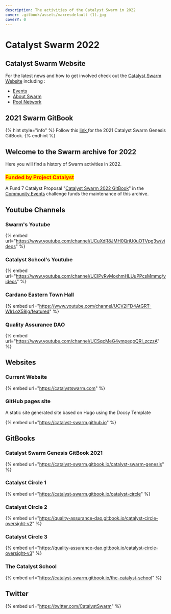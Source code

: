 ```yaml
---
description: The activities of the Catalyst Swarm in 2022
cover: .gitbook/assets/maxresdefault (1).jpg
coverY: 0
---
```


# Catalyst Swarm 2022

## Catalyst Swarm Website

For the latest news and how to get involved check out the [Catalyst Swarm Website](https://catalystswarm.com) including :

- [Events](https://catalystswarm.com/events-2/)
- [About Swarm](https://catalystswarm.com/about-us/)
- [Pool Network](https://catalystswarm.com/pool-network/)

## 2021 Swarm GitBook

{% hint style="info" %}
Follow this [link ](https://catalyst-swarm.gitbook.io/catalyst-swarm-genesis/)for the 2021 Catalyst Swarm Genesis GitBook.
{% endhint %}

## Welcome to the Swarm archive for 2022

Here you will find a history of Swarm activities in 2022.&#x20;

### <mark style="color:red;">Funded by Project Catalyst</mark>&#x20;

A Fund 7 Catalyst Proposal "[Catalyst Swarm 2022 GitBook](https://cardano.ideascale.com/a/dtd/Catalyst-Swarm-2022-GitBook/382330-48088)" in the [Community Events](https://cardano.ideascale.com/a/campaign-home/26234) challenge funds the maintenance of this archive.

## Youtube Channels

### Swarm's Youtube

{% embed url="https://www.youtube.com/channel/UCuXdR8JMH0QriU0uOTVpg3w/videos" %}

### Catalyst School's Youtube

{% embed url="https://www.youtube.com/channel/UCIPvRvMoxhmHLUuPPcsMmmg/videos" %}

### Cardano Eastern Town Hall

{% embed url="https://www.youtube.com/channel/UCV2lFD4AtGRT-WIrLoX58lg/featured" %}

### Quality Assurance DAO

{% embed url="https://www.youtube.com/channel/UCSqcMeG4ympeqoQRI_zczzA" %}

## Websites

### Current Website

{% embed url="https://catalystswarm.com" %}

### GitHub pages site

A static site generated site based on Hugo using the Docsy Template

{% embed url="https://catalyst-swarm.github.io" %}

## GitBooks

### Catalyst Swarm Genesis GitBook 2021&#x20;

{% embed url="https://catalyst-swarm.gitbook.io/catalyst-swarm-genesis" %}

### Catalyst Circle 1

{% embed url="https://catalyst-swarm.gitbook.io/catalyst-circle" %}

### Catalyst Circle 2

{% embed url="https://quality-assurance-dao.gitbook.io/catalyst-circle-oversight-v2" %}

### Catalyst Circle 3

{% embed url="https://quality-assurance-dao.gitbook.io/catalyst-circle-oversight-v3" %}

### The Catalyst School

{% embed url="https://catalyst-swarm.gitbook.io/the-catalyst-school" %}

## Twitter

{% embed url="https://twitter.com/CatalystSwarm" %}
